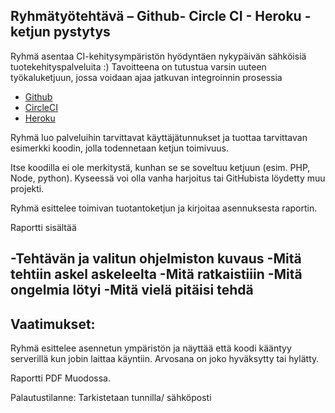 ## Ryhmätyötehtävä – Github- Circle CI - Heroku -ketjun pystytys

Ryhmä asentaa CI-kehitysympäristön hyödyntäen nykypäivän sähköisiä tuotekehityspalveluita :) 
Tavoitteena on tutustua varsin uuteen työkaluketjuun, jossa voidaan ajaa jatkuvan integroinnin prosessia

  * [Github](http://github.com)
  * [CircleCI](https://circleci.com/)
  * [Heroku](https://www.heroku.com/)

Ryhmä luo palveluihin tarvittavat käyttäjätunnukset ja tuottaa tarvittavan esimerkki koodin, jolla  todennetaan ketjun toimivuus. 

Itse koodilla ei ole merkitystä, kunhan se se soveltuu ketjuun (esim. PHP, Node, python). Kyseessä voi olla vanha harjoitus tai GitHubista löydetty muu projekti.

Ryhmä esittelee toimivan tuotantoketjun ja kirjoitaa asennuksesta raportin.

Raportti sisältää 

-Tehtävän ja valitun ohjelmiston kuvaus 
-Mitä tehtiin askel askeleelta
-Mitä ratkaistiiin
-Mitä ongelmia lötyi
-Mitä vielä pitäisi tehdä
-


## Vaatimukset:

Ryhmä esittelee asennetun ympäristön ja näyttää että koodi kääntyy serverillä kun jobin laittaa käyntiin. Arvosana on joko hyväksytty tai hylätty.

Raportti PDF Muodossa. 

Palautustilanne: Tarkistetaan tunnilla/ sähköposti